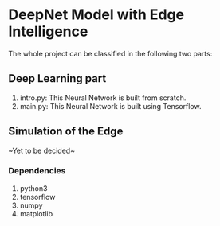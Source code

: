 # **DeepNet Model with Edge Intelligence**

The whole project can be classified in the following two parts:  

## **Deep Learning part**  
1. intro.py: This Neural Network is built from scratch.
2. main.py: This Neural Network is built using Tensorflow.

## **Simulation of the Edge**  
~Yet to be decided~

### Dependencies  
1. python3  
2. tensorflow  
3. numpy  
4. matplotlib